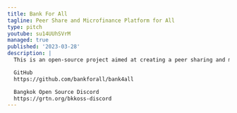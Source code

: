 ```yaml
---
title: Bank For All
tagline: Peer Share and Microfinance Platform for All
type: pitch
youtube: su14UUhSVrM
managed: true
published: '2023-03-28'
description: |
  This is an open-source project aimed at creating a peer sharing and microfinance platform for people who unemployed or low-income individuals or groups who otherwise would have no other access to financial services.

  GitHub
  https://github.com/bankforall/bank4all

  Bangkok Open Source Discord
  https://grtn.org/bkkoss-discord
---
```

